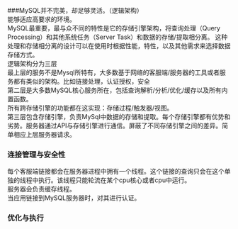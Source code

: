 ###MySQL并不完美，却足够灵活。（逻辑架构）  
能够适应高要求的环境。  
MySQL最重要，最与众不同的特性是它的存储引擎架构，将查询处理（Query Processing）和其他系统任务（Server Task）和数据的存储/提取相分离。
这种处理和存储相分离的设计可以在使用时根据性能，特性，以及其他需求来选择数据存储方式。  
逻辑架构分为三层  
最上层的服务不是Mysql所特有，大多数基于网络的客服端/服务器的工具或者服务都有类似的架构。比如链接处理，认证授权，安全  
第二层是大多数MySQL核心服务所在，包括查询解析/分析/优化/缓存以及所有内置函数。  
所有跨存储引擎的功能都在这实现：存储过程/触发器/视图。  
第三层包含存储引擎，负责MySql中数据的存储和提取。每个存储引擎都有优势和劣势。服务器通过API与存储引擎进行通信。屏蔽了不同存储引擎之间的差异。简单相应上层服务器请求。  

### 连接管理与安全性  
每个客服端链接都会在服务器进程中拥有一个线程。这个链接的查询只会在这个单独的线程中执行。该线程只能轮流在某个cpu核心或者cpu中运行。  
服务器会负责缓存线程。  
当应用链接到MySQL服务器时，对其进行认证。  
### 优化与执行  
